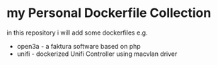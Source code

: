 # my Personal Dockerfile Collection

in this repository i will add some dockerfiles  e.g.

* open3a - a faktura software based on php 
* unifi - dockerized Unifi Controller using macvlan driver
